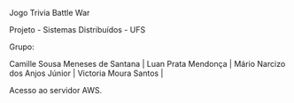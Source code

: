 Jogo Trivia Battle War

Projeto - Sistemas Distribuídos - UFS

Grupo:

Camille Sousa Meneses de Santana |
Luan Prata Mendonça |
Mário Narcizo dos Anjos Júnior |
Victoria Moura Santos |

Acesso ao servidor AWS.
